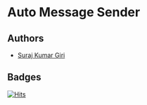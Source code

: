 # Auto Message Sender

## Authors

- [Suraj Kumar Giri](https://www.github.com/surajgirioffl)

## Badges

[![Hits](https://hits.seeyoufarm.com/api/count/incr/badge.svg?url=https%3A%2F%2Fgithub.com%2Fsurajgirioffl%2FAuto-Message-Sender&count_bg=%2379C83D&title_bg=%23555555&icon=github.svg&icon_color=%23E7E7E7&title=Views&edge_flat=false)](https://hits.seeyoufarm.com)
